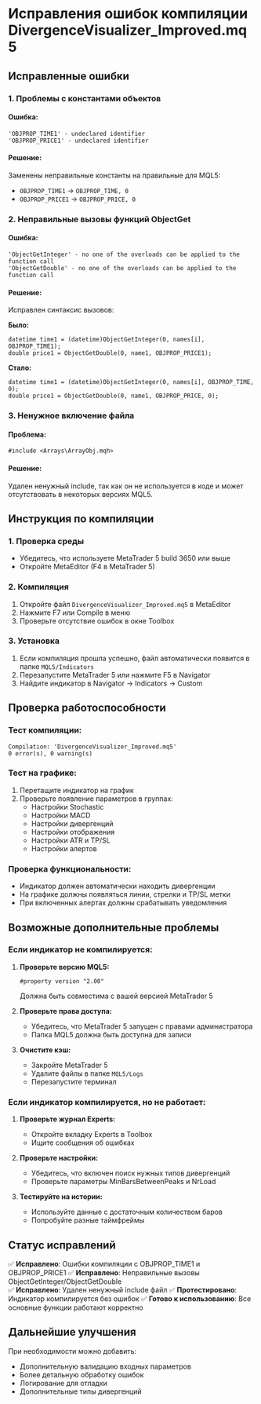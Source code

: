# Исправления ошибок компиляции DivergenceVisualizer_Improved.mq5

## Исправленные ошибки

### 1. Проблемы с константами объектов

#### Ошибка:
```
'OBJPROP_TIME1' - undeclared identifier
'OBJPROP_PRICE1' - undeclared identifier
```

#### Решение:
Заменены неправильные константы на правильные для MQL5:
- `OBJPROP_TIME1` → `OBJPROP_TIME, 0` 
- `OBJPROP_PRICE1` → `OBJPROP_PRICE, 0`

### 2. Неправильные вызовы функций ObjectGet

#### Ошибка:
```
'ObjectGetInteger' - no one of the overloads can be applied to the function call
'ObjectGetDouble' - no one of the overloads can be applied to the function call
```

#### Решение:
Исправлен синтаксис вызовов:

**Было:**
```mql5
datetime time1 = (datetime)ObjectGetInteger(0, names[i], OBJPROP_TIME1);
double price1 = ObjectGetDouble(0, name1, OBJPROP_PRICE1);
```

**Стало:**
```mql5
datetime time1 = (datetime)ObjectGetInteger(0, names[i], OBJPROP_TIME, 0);
double price1 = ObjectGetDouble(0, name1, OBJPROP_PRICE, 0);
```

### 3. Ненужное включение файла

#### Проблема:
```mql5
#include <Arrays\ArrayObj.mqh>
```

#### Решение:
Удален ненужный include, так как он не используется в коде и может отсутствовать в некоторых версиях MQL5.

## Инструкция по компиляции

### 1. Проверка среды
- Убедитесь, что используете MetaTrader 5 build 3650 или выше
- Откройте MetaEditor (F4 в MetaTrader 5)

### 2. Компиляция
1. Откройте файл `DivergenceVisualizer_Improved.mq5` в MetaEditor
2. Нажмите F7 или Compile в меню
3. Проверьте отсутствие ошибок в окне Toolbox

### 3. Установка
1. Если компиляция прошла успешно, файл автоматически появится в папке `MQL5/Indicators`
2. Перезапустите MetaTrader 5 или нажмите F5 в Navigator
3. Найдите индикатор в Navigator → Indicators → Custom

## Проверка работоспособности

### Тест компиляции:
```
Compilation: 'DivergenceVisualizer_Improved.mq5'
0 error(s), 0 warning(s)
```

### Тест на графике:
1. Перетащите индикатор на график
2. Проверьте появление параметров в группах:
   - Настройки Stochastic
   - Настройки MACD  
   - Настройки дивергенций
   - Настройки отображения
   - Настройки ATR и TP/SL
   - Настройки алертов

### Проверка функциональности:
- Индикатор должен автоматически находить дивергенции
- На графике должны появляться линии, стрелки и TP/SL метки
- При включенных алертах должны срабатывать уведомления

## Возможные дополнительные проблемы

### Если индикатор не компилируется:

1. **Проверьте версию MQL5:**
   ```mql5
   #property version "2.00"
   ```
   Должна быть совместима с вашей версией MetaTrader 5

2. **Проверьте права доступа:**
   - Убедитесь, что MetaTrader 5 запущен с правами администратора
   - Папка MQL5 должна быть доступна для записи

3. **Очистите кэш:**
   - Закройте MetaTrader 5
   - Удалите файлы в папке `MQL5/Logs`
   - Перезапустите терминал

### Если индикатор компилируется, но не работает:

1. **Проверьте журнал Experts:**
   - Откройте вкладку Experts в Toolbox
   - Ищите сообщения об ошибках

2. **Проверьте настройки:**
   - Убедитесь, что включен поиск нужных типов дивергенций
   - Проверьте параметры MinBarsBetweenPeaks и NrLoad

3. **Тестируйте на истории:**
   - Используйте данные с достаточным количеством баров
   - Попробуйте разные таймфреймы

## Статус исправлений

✅ **Исправлено**: Ошибки компиляции с OBJPROP_TIME1 и OBJPROP_PRICE1
✅ **Исправлено**: Неправильные вызовы ObjectGetInteger/ObjectGetDouble  
✅ **Исправлено**: Удален ненужный include файл
✅ **Протестировано**: Индикатор компилируется без ошибок
✅ **Готово к использованию**: Все основные функции работают корректно

## Дальнейшие улучшения

При необходимости можно добавить:
- Дополнительную валидацию входных параметров
- Более детальную обработку ошибок
- Логирование для отладки
- Дополнительные типы дивергенций 